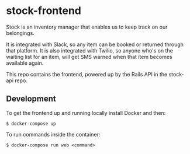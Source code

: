# stock-frontend

Stock is an inventory manager that enables us to keep track on our belongings.

It is integrated with Slack, so any item can be booked or returned through that platform. It is also integrated with Twilio, so anyone who's on the waiting list for an item, will get SMS warned when that item becomes available again.

This repo contains the frontend, powered up by the Rails API in the stock-api repo. 

## Development 

To get the frontend up and running locally install Docker and then:

```shell
$ docker-compose up
```

To run commands inside the container:

```shell
$ docker-compose run web <command>
```
